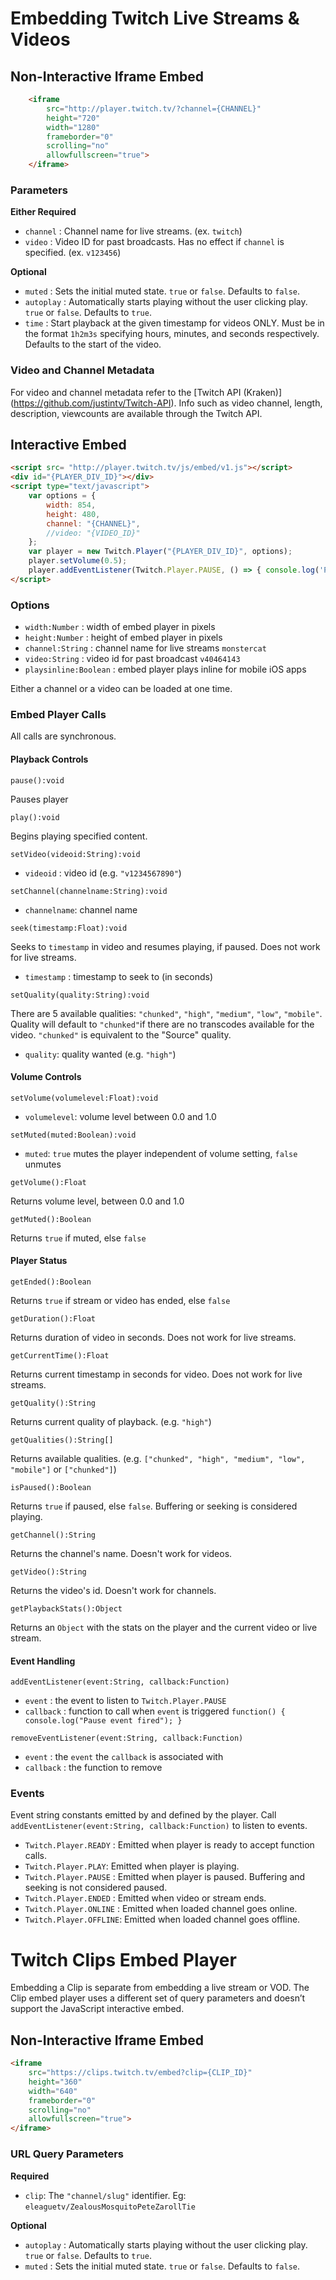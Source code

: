 # Embedding Twitch Live Streams & Videos


## Non-Interactive Iframe Embed
```html
    <iframe 
        src="http://player.twitch.tv/?channel={CHANNEL}" 
        height="720" 
        width="1280" 
        frameborder="0" 
        scrolling="no"
        allowfullscreen="true">
    </iframe>
```

### Parameters
**Either Required**
- `channel`   : Channel name for live streams. (ex. `twitch`)
- `video`     : Video ID for past broadcasts. Has no effect if `channel` is specified. (ex. `v123456`)

**Optional**
- `muted`     : Sets the initial muted state. `true` or `false`. Defaults to `false`.
- `autoplay`  : Automatically starts playing without the user clicking play. `true` or `false`. Defaults to `true`.
- `time`      : Start playback at the given timestamp for videos ONLY. Must be in the format `1h2m3s` specifying hours, minutes, and seconds respectively. Defaults to the start of the video.

### Video and Channel Metadata
For video and channel metadata refer to the [Twitch API (Kraken)] (https://github.com/justintv/Twitch-API).
Info such as video channel, length, description, viewcounts are available through the Twitch API.

## Interactive Embed
```html
<script src= "http://player.twitch.tv/js/embed/v1.js"></script>
<div id="{PLAYER_DIV_ID}"></div>
<script type="text/javascript">
	var options = {
		width: 854,
		height: 480,
		channel: "{CHANNEL}", 
		//video: "{VIDEO_ID}"		
	};
	var player = new Twitch.Player("{PLAYER_DIV_ID}", options);
	player.setVolume(0.5);
	player.addEventListener(Twitch.Player.PAUSE, () => { console.log('Player is paused!'); });
</script>
```

### Options
- `width:Number`	: width of embed player in pixels
- `height:Number`	: height of embed player in pixels
- `channel:String`	: channel name for live streams `monstercat` 
- `video:String`	: video id for past broadcast `v40464143` 
- `playsinline:Boolean` : embed player plays inline for mobile iOS apps

Either a channel or a video can be loaded at one time.

### Embed Player Calls
All calls are synchronous.

#### Playback Controls
`pause():void`

Pauses player

`play():void`

Begins playing specified content.

`setVideo(videoid:String):void` 

- `videoid`     : video id (e.g. `"v1234567890"`)

`setChannel(channelname:String):void`

- `channelname`: channel name 

`seek(timestamp:Float):void`

Seeks to `timestamp` in video and resumes playing, if paused. Does not work for live streams. 
- `timestamp`   : timestamp to seek to (in seconds)

`setQuality(quality:String):void`

There are 5 available qualities: `"chunked"`, `"high"`, `"medium"`, `"low"`, `"mobile"`.
Quality will default to `"chunked"`if there are no transcodes available for the video. `"chunked"` is equivalent to the "Source" quality.
- `quality`: quality wanted (e.g. `"high"`) 

#### Volume Controls

`setVolume(volumelevel:Float):void`

- `volumelevel`: volume level between 0.0 and 1.0

`setMuted(muted:Boolean):void`

- `muted`: `true` mutes the player independent of volume setting, `false` unmutes

`getVolume():Float`

Returns volume level, between 0.0 and 1.0

`getMuted():Boolean`

Returns `true` if muted, else `false`

#### Player Status
`getEnded():Boolean`

Returns `true` if stream or video has ended, else `false`

`getDuration():Float`

Returns duration of video in seconds. Does not work for live streams. 

`getCurrentTime():Float`

Returns current timestamp in seconds for video. Does not work for live streams. 

`getQuality():String`

Returns current quality of playback. (e.g. `"high"`)

`getQualities():String[]`

Returns available qualities. (e.g. `["chunked", "high", "medium", "low", "mobile"]` or `["chunked"]`)

`isPaused():Boolean`

Returns `true` if paused, else `false`. Buffering or seeking is considered playing.

`getChannel():String`

Returns the channel's name. Doesn't work for videos. 

`getVideo():String`

Returns the video's id. Doesn't work for channels. 

`getPlaybackStats():Object`

Returns an `Object` with the stats on the player and the current video or live stream.

#### Event Handling

`addEventListener(event:String, callback:Function)`

- `event`     : the event to listen to `Twitch.Player.PAUSE`
- `callback`  : function to call when `event` is triggered `function() { console.log("Pause event fired"); }`

`removeEventListener(event:String, callback:Function)`

- `event`     : the `event` the `callback` is associated with
- `callback`  : the function to remove 


### Events
Event string constants emitted by and defined by the player. Call `addEventListener(event:String, callback:Function)` to listen to events.

- `Twitch.Player.READY`  : Emitted when player is ready to accept function calls.
- `Twitch.Player.PLAY`: Emitted when player is playing.
- `Twitch.Player.PAUSE`  : Emitted when player is paused. Buffering and seeking is not considered paused.
- `Twitch.Player.ENDED`  : Emitted when video or stream ends.
- `Twitch.Player.ONLINE` : Emitted when loaded channel goes online.
- `Twitch.Player.OFFLINE`: Emitted when loaded channel goes offline.


# Twitch Clips Embed Player

Embedding a Clip is separate from embedding a live stream or VOD. The Clip embed player
uses a different set of query parameters and doesn’t support the JavaScript interactive embed.

## Non-Interactive Iframe Embed

```html
<iframe 
    src="https://clips.twitch.tv/embed?clip={CLIP_ID}" 
    height="360" 
    width="640" 
    frameborder="0" 
    scrolling="no"
    allowfullscreen="true">
</iframe>
```

### URL Query Parameters
**Required**
- `clip`: The `"channel/slug"` identifier. Eg: `eleaguetv/ZealousMosquitoPeteZarollTie`

**Optional**
- `autoplay`  : Automatically starts playing without the user clicking play. `true` or `false`. Defaults to `true`.
- `muted`     : Sets the initial muted state. `true` or `false`. Defaults to `false`.
